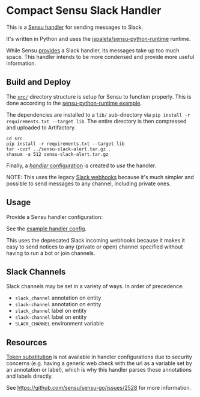 # Compact Sensu Slack Handler

This is a [Sensu handler](https://docs.sensu.io/sensu-go/latest/observability-pipeline/observe-process/handlers/) for sending messages to Slack.

It's written in Python and uses the
[jspaleta/sensu-python-runtime](https://bonsai.sensu.io/assets/jspaleta/sensu-python-runtime) runtime.

While Sensu [provides](https://bonsai.sensu.io/assets/sensu/sensu-slack-handler) a Slack handler,
its messages take up too much space. This handler intends to be more condensed and provide more useful information.

## Build and Deploy

The [`src/`](src) directory structure is setup for Sensu to function properly. This is done according to the [sensu-python-runtime example](https://github.com/jspaleta/sensu-python-runtime).

The dependencies are installed to a `lib/` sub-directory via `pip install -r requirements.txt --target lib`. The entire directory is then compressed and uploaded to Artifactory.

```shell
cd src
pip install -r requirements.txt --target lib
tar -cvzf ../sensu-slack-alert.tar.gz .
shasum -a 512 sensu-slack-alert.tar.gz
```

Finally, a [_handler_ configuration](example/handler-slack.yml) is created to _use_ the handler.

NOTE: This uses the legacy [Slack webhooks](https://api.slack.com/legacy/custom-integrations)
because it's much simpler and possible to send messages to any channel, including private ones.

## Usage

Provide a Sensu handler configuration:

See the [example handler config](example/handler-slack.yml).

This uses the deprecated Slack incoming webhooks because it makes it easy to
send notices to any (private or open) channel specified without having to run a
bot or join channels.

## Slack Channels

Slack channels may be set in a variety of ways. In order of precedence:

* `slack_channel` annotation on entity
* `slack-channel` annotation on entity
* `slack_channel` label on entity
* `slack-channel` label on entity
* `SLACK_CHANNEL` environment variable

## Resources

[Token substitution](https://docs.sensu.io/sensu-go/latest/observability-pipeline/observe-schedule/checks/#check-token-substitution)
is not available in handler configurations due to security concerns (e.g. having a generic web check with the url as
a variable set by an annotation or label), which is why this
handler parses those annotations and labels directly.

See <https://github.com/sensu/sensu-go/issues/2528> for more information.
